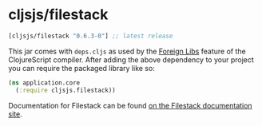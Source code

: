 # cljsjs/filestack

[](dependency)
```clojure
[cljsjs/filestack "0.6.3-0"] ;; latest release
```
[](/dependency)

This jar comes with `deps.cljs` as used by the [Foreign Libs][flibs] feature
of the ClojureScript compiler. After adding the above dependency to your project
you can require the packaged library like so:

```clojure
(ns application.core
  (:require cljsjs.filestack))
```

Documentation for Filestack can be found [on the Filestack documentation site](https://www.filestack.com/docs/).

[flibs]: https://github.com/clojure/clojurescript/wiki/Packaging-Foreign-Dependencies
